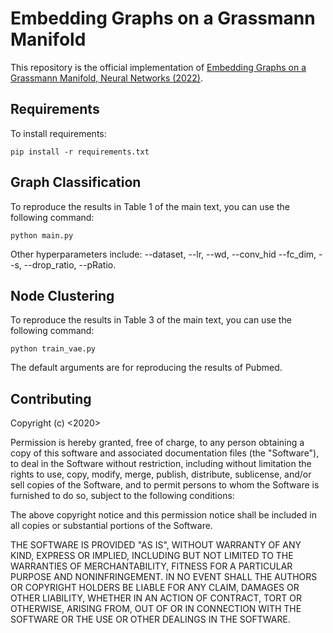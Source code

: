 # Embedding Graphs on a Grassmann Manifold

This repository is the official implementation of [Embedding Graphs on a Grassmann Manifold, Neural Networks (2022)](https://www.sciencedirect.com/science/article/pii/S0893608022001733).

## Requirements

To install requirements:

```
pip install -r requirements.txt
```

## Graph Classification
To reproduce the results in Table 1 of the main text, you can use the following command:

```
python main.py
```
Other hyperparameters include: --dataset, --lr, --wd, --conv_hid --fc_dim, --s, --drop_ratio, --pRatio.

## Node Clustering
To reproduce the results in Table 3 of the main text, you can use the following command:

```
python train_vae.py
```
The default arguments are for reproducing the results of Pubmed.

## Contributing
Copyright (c) <2020> <NeurIPS>

Permission is hereby granted, free of charge, to any person obtaining a copy
of this software and associated documentation files (the "Software"), to deal
in the Software without restriction, including without limitation the rights
to use, copy, modify, merge, publish, distribute, sublicense, and/or sell
copies of the Software, and to permit persons to whom the Software is
furnished to do so, subject to the following conditions:

The above copyright notice and this permission notice shall be included in all
copies or substantial portions of the Software.

THE SOFTWARE IS PROVIDED "AS IS", WITHOUT WARRANTY OF ANY KIND, EXPRESS OR
IMPLIED, INCLUDING BUT NOT LIMITED TO THE WARRANTIES OF MERCHANTABILITY,
FITNESS FOR A PARTICULAR PURPOSE AND NONINFRINGEMENT. IN NO EVENT SHALL THE
AUTHORS OR COPYRIGHT HOLDERS BE LIABLE FOR ANY CLAIM, DAMAGES OR OTHER
LIABILITY, WHETHER IN AN ACTION OF CONTRACT, TORT OR OTHERWISE, ARISING FROM,
OUT OF OR IN CONNECTION WITH THE SOFTWARE OR THE USE OR OTHER DEALINGS IN THE
SOFTWARE.
